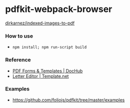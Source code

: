 pdfkit-webpack-browser
======================
[dirkarnez/indexed-images-to-pdf](https://github.com/dirkarnez/indexed-images-to-pdf)

### How to use
- `npm install; npm run-script build`

### Reference
- [PDF Forms & Templates | DocHub](https://dochub.com/pdf-forms)
- [Letter Editor | Template.net](https://docs.template.net/)

### Examples
- https://github.com/foliojs/pdfkit/tree/master/examples

